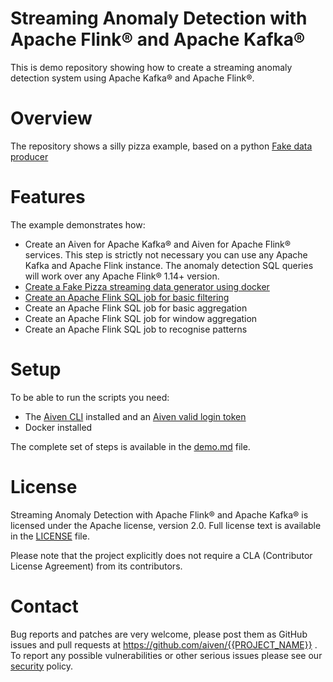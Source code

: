 Streaming Anomaly Detection with Apache Flink® and Apache Kafka®
================================================================

This is demo repository showing how to create a streaming anomaly detection system using Apache Kafka® and Apache Flink®.


Overview
========

The repository shows a silly pizza example, based on a python [Fake data producer](https://github.com/aiven/fake-data-producer-for-apache-kafka-docker)

Features
============

The example demonstrates how:

* Create an Aiven for Apache Kafka® and Aiven for Apache Flink® services. This step is strictly not necessary you can use any Apache Kafka and Apache Flink instance. The anomaly detection SQL queries will work over any Apache Flink® 1.14+ version.
* [Create a Fake Pizza streaming data generator using docker](demo.md#Start-streaming-pizzas)
* [Create an Apache Flink SQL job for basic filtering](demo.md#Create-the-Apache-Flink®-Source-Table)
* Create an Apache Flink SQL job for basic aggregation
* Create an Apache Flink SQL job for window aggregation
* Create an Apache Flink SQL job to recognise patterns

Setup
============

To be able to run the scripts you need:

* The [Aiven CLI](https://developer.aiven.io/docs/tools/cli.html) installed and an [Aiven valid login token](https://console.aiven.io/signup)
* Docker installed

The complete set of steps is available in the [demo.md](demo.md) file.

License
============
Streaming Anomaly Detection with Apache Flink® and Apache Kafka® is licensed under the Apache license, version 2.0. Full license text is available in the [LICENSE](LICENSE) file.

Please note that the project explicitly does not require a CLA (Contributor License Agreement) from its contributors.

Contact
============
Bug reports and patches are very welcome, please post them as GitHub issues and pull requests at https://github.com/aiven/{{PROJECT_NAME}} . 
To report any possible vulnerabilities or other serious issues please see our [security](SECURITY.md) policy.
